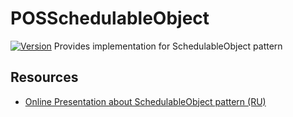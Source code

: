 # POSSchedulableObject
[![Version](http://img.shields.io/cocoapods/v/POSSchedulableObject.svg)](http://cocoapods.org/?q=POSSchedulableObject)
Provides implementation for SchedulableObject pattern

## Resources
* [Online Presentation about SchedulableObject pattern (RU)](http://bit.ly/schedulable_object_pptx)

